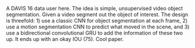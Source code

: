 A DAVIS 16 data user here. The idea is simple, unsupervised video object segmentation. Given a video segment out the object of interest. The design is threefold: 1) use a classic CNN for object segmentation at each frame, 2) use a motion segmentation CNN to predict what moved in the scene, and 3) use a bidirectional convolutional GRU to add the information of these two up. It ends up with an okay IOU (75). Cool paper.
